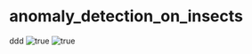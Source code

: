 # anomaly_detection_on_insects
ddd
![true](https://user-images.githubusercontent.com/65830412/171818876-bfa55812-5adf-4815-a807-cc19aa6bd608.png)
![true](https://user-images.githubusercontent.com/65830412/171819248-872da990-58d1-4ba6-b9ad-18c4e1d6b967.png)

